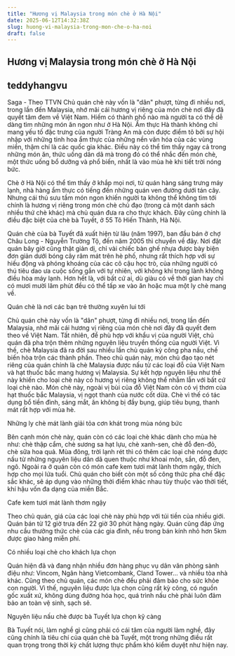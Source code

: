 ```yaml
---
title: "Hương vị Malaysia trong món chè ở Hà Nội"
date: 2025-06-12T14:32:38Z
slug: huong-vi-malaysia-trong-mon-che-o-ha-noi
draft: false
---
```


## Hương vị Malaysia trong món chè ở Hà Nội

## teddyhangvu

Saga - Theo TTVN
Chủ quán chè này vốn là "dân" phượt, từng đi nhiều nơi, trong lần đến Malaysia, nhớ mãi cái hương vị riêng của món chè nơi đây đã quyết tâm đem về Việt Nam.
Hiếm có thành phố nào mà người ta có thể dễ dàng tìm những món ăn ngon như ở Hà Nội. Ẩm thực Hà thành không chỉ mang yếu tố đặc trưng của người Tràng An mà còn được điểm tô bởi sự hội nhập với những tinh hoa ẩm thực của những nền văn hóa của các vùng miền, thậm chí là các quốc gia khác. Điều này có thể tìm thấy ngay cả trong những món ăn, thức uống dân dã mà trong đó có thể nhắc đến món chè, một thức uống bổ dưỡng và phổ biến, nhất là vào mùa hè khi tiết trời nóng bức.

Chè ở Hà Nội có thể tìm thấy ở khắp mọi nơi, từ quán hàng sáng trưng máy lạnh, nhà hàng ẩm thực có tiếng đến những quán ven đường dưới tán cây. Nhưng cái thú sưu tầm món ngon khiến người ta không thể không tìm tới chính là hương vị riêng trong món chè chủ đạo (trong cả một danh sách nhiều thứ chè khác) mà chủ quán đưa ra cho thực khách. Đây cũng chính là điều đặc biệt của chè bà Tuyết, ở 55 Tô Hiến Thành, Hà Nội.

Quán chè của bà Tuyết đã xuất hiện từ lâu (năm 1997), ban đầu bán ở chợ Châu Long - Nguyễn Trường Tộ, đến năm 2005 thì chuyển về đây. Nơi đặt quán bây giờ cũng thật giản dị, chỉ vài chiếc bàn ghế nhựa được bày biện đơn giản dưới bóng cây râm mát trên hè phố, nhưng rất thích hợp với sự hiếu động và phóng khoáng của các cô cậu học trò, của những người có thú tiêu dao ưa cuộc sống gắn với tự nhiên, với không khí trong lành không điều hòa máy lạnh. Hơn hết là, với bất cứ ai, dù giàu có về thời gian hay chỉ có mươi mười lăm phút đều có thể tấp xe vào ăn hoặc mua một ly chè mang về.


Quán chè là nơi các bạn trẻ thường xuyên lui tới

Chủ quán chè này vốn là "dân" phượt, từng đi nhiều nơi, trong lần đến Malaysia, nhớ mãi cái hương vị riêng của món chè nơi đây đã quyết đem theo về Việt Nam. Tất nhiên, để phù hợp với khẩu vị của người Việt, chủ quán đã pha trộn thêm những nguyên liệu truyền thống của người Việt. Vì thế, chè Malaysia đã ra đời sau nhiều lần chủ quán kỳ công pha nấu, chế biến hòa trộn các thành phần. 
Theo chủ quán này, món chủ đạo tạo nét riêng của quán chính là chè Malaysia được nấu từ các loại đỗ của Việt Nam và hạt thuốc bắc mang hương vị Malaysia. Sự kết hợp nguyên liệu như thế này khiến cho loại chè này có hương vị riêng không thể nhẫm lẫn với bất cứ loại chè nào. Món chè này, ngoài vị bùi của đỗ Việt Nam còn có vị thơm của hạt thuốc bắc Malaysia, vị ngọt thanh của nước cốt dừa. Chè vì thế có tác dụng bổ tiền đình, sáng mắt, ăn không bị đầy bụng, giúp tiêu bụng, thanh mát rất hợp với mùa hè. 




Những ly chè mát lành giải tỏa cơn khát trong mùa nóng bức

Bên cạnh món chè này, quán còn có các loại chè khác dành cho mùa hè như: chè thập cẩm, chè sương sa hạt lựu, chè xanh-sen, chè đỗ đen-đỏ, chè sữa hoa quả. Mùa đông, trời lạnh rét thì có thêm các loại chè nóng được nấu từ những nguyên liệu dân dã quen thuộc như khoai môn, sắn, đỗ đen, ngô. Ngoài ra ở quán còn có món cafe kem tươi mát lành thơm ngậy, thích hợp cho mọi lứa tuổi. Chủ quán cho biết còn một số công thức pha chế đặc sắc khác, sẽ áp dụng vào những thời điểm khác nhau tùy thuộc vào thời tiết, khí hậu vốn đa dạng của miền Bắc.


Cafe kem tươi mát lành thơm ngậy

Theo chủ quán, giá của các loại chè này phù hợp với túi tiền của nhiều giới. Quán bán từ 12 giờ trưa đến 22 giờ 30 phút hàng ngày. Quán cũng đáp ứng nhu cầu thưởng thức chè của các gia đình, nếu trong bán kính nhỏ hơn 5km được giao hàng miễn phí.


Có nhiều loại chè cho khách lựa chọn

Quán hiện đã và đang nhận nhiều đơn hàng phục vụ dân văn phòng sành điệu như: Vincom, Ngân hàng Vietcombank, Cland Tower… và nhiều tòa nhà khác. Cũng theo chủ quán, các món chè đều phải đảm bảo cho sức khỏe con người. Vì thế, nguyên liệu được lựa chọn cũng rất kỳ công, có nguồn gốc xuất xứ, không dùng đường hóa học, quá trình nấu chè phải luôn đảm bảo an toàn vệ sinh, sạch sẽ. 


Nguyên liệu nấu chè được bà Tuyết lựa chọn kỹ càng

Bà Tuyết nói, làm nghề gì cũng phải có cái tâm của người làm nghề, đây cũng chính là tiêu chí của quán chè bà Tuyết, một trong những điều rất quan trọng trong thời kỳ chất lượng thực phẩm khó kiểm duyệt như hiện nay.